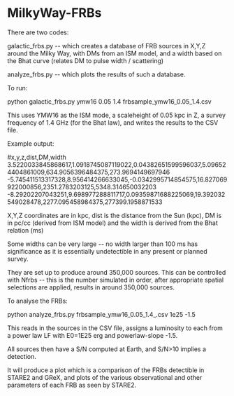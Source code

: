 # MilkyWay-FRBs


There are two codes: 

galactic_frbs.py -- which creates a database of FRB sources in X,Y,Z around the Milky Way, with DMs from an ISM model, and a width based on the Bhat curve (relates DM to pulse width / scattering)

analyze_frbs.py -- which plots the results of such a database. 

To run:

python galactic_frbs.py ymw16 0.05 1.4 frbsample_ymw16_0.05_1.4.csv

This uses YMW16 as the ISM mode, a scaleheight of 0.05 kpc in Z, a survey frequency of 1.4 GHz (for the Bhat law), and writes the results to the CSV file. 

Example output:

#x,y,z,dist,DM,width
3.5220033845868617,1.0918745087119022,0.04382651599596037,5.096524404861009,634.9056396484375,273.9694149697946
-5.745411513317328,8.956414266633045,-0.0342995714854575,16.827069922000856,2351.2783203125,5348.314650032203
-8.29202207043251,9.698977288811717,0.09359871688225069,19.392032549028478,2277.095458984375,277399.1958871533

X,Y,Z coordinates are in kpc, dist is the distance from the Sun (kpc), DM is in pc/cc (derived from ISM model) and the width is derived from the Bhat relation (ms)

Some widths can be very large -- no width larger than 100 ms has significance as it is essentially undetectible in any present or planned survey.

They are set up to produce around 350,000 sources. This can be controlled with Nfrbs -- this is the number simulated in order, after appropriate spatial selections
are applied, results in around 350,000 sources.

To analyse the FRBs:

python analyze_frbs.py frbsample_ymw16_0.05_1.4_.csv 1e25 -1.5

This reads in the sources in the CSV file, assigns a luminosity to each from a power law LF with E0=1E25 erg and powerlaw-slope -1.5.

All sources then have a S/N computed at Earth, and S/N>10 implies a detection. 

It will produce a plot which is a comparison of the FRBs detectible in STARE2 and GReX, and plots of the various observational and other parameters of each FRB as seen by STARE2. 




